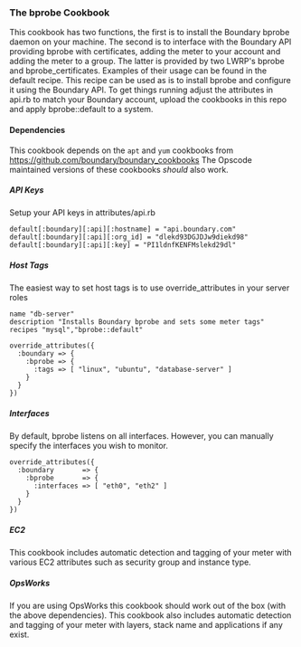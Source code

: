 ### The bprobe Cookbook

This cookbook has two functions, the first is to install the Boundary bprobe daemon on your machine. The second is to interface with the Boundary API providing bprobe with certificates, adding the meter to your account and adding the meter to a group. The latter is provided by two LWRP's bprobe and bprobe_certificates. Examples of their usage can be found in the default recipe. This recipe can be used as is to install bprobe and configure it using the Boundary API. To get things running adjust the attributes in api.rb to match your Boundary account, upload the cookbooks in this repo and apply bprobe::default to a system.


#### Dependencies

This cookbook depends on the `apt` and `yum` cookbooks from https://github.com/boundary/boundary_cookbooks The Opscode maintained versions of these cookbooks *should* also work.

##### API Keys

Setup your API keys in attributes/api.rb

````
default[:boundary][:api][:hostname] = "api.boundary.com"
default[:boundary][:api][:org_id] = "dlekd93DGJDJw9diekd98"
default[:boundary][:api][:key] = "PI1ldnfKENFMslekd29dl"
````

##### Host Tags

The easiest way to set host tags is to use override_attributes in your server roles

````
name "db-server"
description "Installs Boundary bprobe and sets some meter tags"
recipes "mysql","bprobe::default"

override_attributes({
  :boundary => {
    :bprobe => {
      :tags => [ "linux", "ubuntu", "database-server" ]
    }
  }
})
````

##### Interfaces

By default, bprobe listens on all interfaces. However, you can manually specify the interfaces you wish to monitor.

````
override_attributes({
  :boundary       => {
    :bprobe       => {
      :interfaces => [ "eth0", "eth2" ]
    }
  }
})
````

##### EC2

This cookbook includes automatic detection and tagging of your meter with various EC2 attributes such as security group and instance type.

##### OpsWorks

If you are using OpsWorks this cookbook should work out of the box (with the above dependencies). This cookbook also includes automatic detection and tagging of your meter with layers, stack name and applications if any exist.
